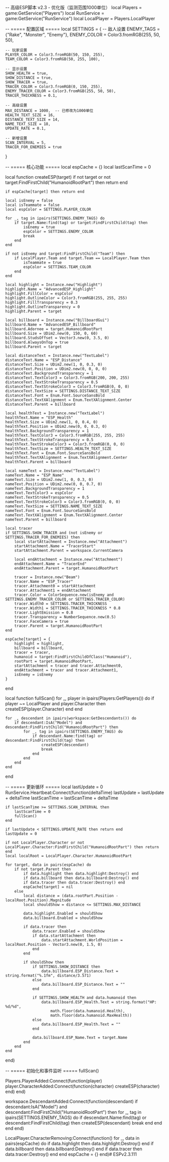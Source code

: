 -- 高级ESP脚本 v2.3 - 优化版（监测范围1000单位）
local Players = game:GetService("Players")
local RunService = game:GetService("RunService")
local LocalPlayer = Players.LocalPlayer

-- ===== 配置区域 =====
local SETTINGS = {
    -- 敌人设置
    ENEMY_TAGS = {"Rake", "Monster", "Enemy"},
    ENEMY_COLOR = Color3.fromRGB(255, 50, 50),
    
    -- 玩家设置
    PLAYER_COLOR = Color3.fromRGB(50, 150, 255),
    TEAM_COLOR = Color3.fromRGB(50, 255, 100),
    
    -- 显示设置
    SHOW_HEALTH = true,
    SHOW_DISTANCE = true,
    SHOW_TRACER = true,
    TRACER_COLOR = Color3.fromRGB(0, 150, 255),
    ENEMY_TRACER_COLOR = Color3.fromRGB(255, 50, 50),
    TRACER_THICKNESS = 0.1,
    
    -- 高级设置
    MAX_DISTANCE = 1000,  -- 已修改为1000单位
    HEALTH_TEXT_SIZE = 16,
    DISTANCE_TEXT_SIZE = 14,
    NAME_TEXT_SIZE = 18,
    UPDATE_RATE = 0.1,
    
    -- 新增设置
    SCAN_INTERVAL = 5,
    TRACER_FOR_ENEMIES = true
}

-- ===== 核心功能 =====
local espCache = {}
local lastScanTime = 0

local function createESP(target)
    if not target or not target:FindFirstChild("HumanoidRootPart") then return end
    
    if espCache[target] then return end
    
    local isEnemy = false
    local isTeammate = false
    local espColor = SETTINGS.PLAYER_COLOR
    
    for _, tag in ipairs(SETTINGS.ENEMY_TAGS) do
        if target.Name:find(tag) or target:FindFirstChild(tag) then
            isEnemy = true
            espColor = SETTINGS.ENEMY_COLOR
            break
        end
    end
    
    if not isEnemy and target:FindFirstChild("Team") then
        if LocalPlayer.Team and target.Team == LocalPlayer.Team then
            isTeammate = true
            espColor = SETTINGS.TEAM_COLOR
        end
    end
    
    local highlight = Instance.new("Highlight")
    highlight.Name = "AdvancedESP_Highlight"
    highlight.FillColor = espColor
    highlight.OutlineColor = Color3.fromRGB(255, 255, 255)
    highlight.FillTransparency = 0.3
    highlight.OutlineTransparency = 0
    highlight.Parent = target
    
    local billboard = Instance.new("BillboardGui")
    billboard.Name = "AdvancedESP_Billboard"
    billboard.Adornee = target.HumanoidRootPart
    billboard.Size = UDim2.new(0, 150, 0, 60)
    billboard.StudsOffset = Vector3.new(0, 3.5, 0)
    billboard.AlwaysOnTop = true
    billboard.Parent = target
    
    local distanceText = Instance.new("TextLabel")
    distanceText.Name = "ESP_Distance"
    distanceText.Size = UDim2.new(1, 0, 0.3, 0)
    distanceText.Position = UDim2.new(0, 0, 0, 0)
    distanceText.BackgroundTransparency = 1
    distanceText.TextColor3 = Color3.fromRGB(200, 200, 255)
    distanceText.TextStrokeTransparency = 0.5
    distanceText.TextStrokeColor3 = Color3.fromRGB(0, 0, 0)
    distanceText.TextSize = SETTINGS.DISTANCE_TEXT_SIZE
    distanceText.Font = Enum.Font.SourceSansBold
    distanceText.TextXAlignment = Enum.TextXAlignment.Center
    distanceText.Parent = billboard
    
    local healthText = Instance.new("TextLabel")
    healthText.Name = "ESP_Health"
    healthText.Size = UDim2.new(1, 0, 0.4, 0)
    healthText.Position = UDim2.new(0, 0, 0.3, 0)
    healthText.BackgroundTransparency = 1
    healthText.TextColor3 = Color3.fromRGB(255, 255, 255)
    healthText.TextStrokeTransparency = 0.5
    healthText.TextStrokeColor3 = Color3.fromRGB(0, 0, 0)
    healthText.TextSize = SETTINGS.HEALTH_TEXT_SIZE
    healthText.Font = Enum.Font.SourceSansBold
    healthText.TextXAlignment = Enum.TextXAlignment.Center
    healthText.Parent = billboard
    
    local nameText = Instance.new("TextLabel")
    nameText.Name = "ESP_Name"
    nameText.Size = UDim2.new(1, 0, 0.3, 0)
    nameText.Position = UDim2.new(0, 0, 0.7, 0)
    nameText.BackgroundTransparency = 1
    nameText.TextColor3 = espColor
    nameText.TextStrokeTransparency = 0.5
    nameText.TextStrokeColor3 = Color3.fromRGB(0, 0, 0)
    nameText.TextSize = SETTINGS.NAME_TEXT_SIZE
    nameText.Font = Enum.Font.SourceSansBold
    nameText.TextXAlignment = Enum.TextXAlignment.Center
    nameText.Parent = billboard
    
    local tracer
    if SETTINGS.SHOW_TRACER and (not isEnemy or SETTINGS.TRACER_FOR_ENEMIES) then
        local startAttachment = Instance.new("Attachment")
        startAttachment.Name = "TracerStart"
        startAttachment.Parent = workspace.CurrentCamera
        
        local endAttachment = Instance.new("Attachment")
        endAttachment.Name = "TracerEnd"
        endAttachment.Parent = target.HumanoidRootPart
        
        tracer = Instance.new("Beam")
        tracer.Name = "ESP_Tracer"
        tracer.Attachment0 = startAttachment
        tracer.Attachment1 = endAttachment
        tracer.Color = ColorSequence.new(isEnemy and SETTINGS.ENEMY_TRACER_COLOR or SETTINGS.TRACER_COLOR)
        tracer.Width0 = SETTINGS.TRACER_THICKNESS
        tracer.Width1 = SETTINGS.TRACER_THICKNESS * 0.8
        tracer.LightEmission = 0.8
        tracer.Transparency = NumberSequence.new(0.5)
        tracer.FaceCamera = true
        tracer.Parent = target.HumanoidRootPart
    end
    
    espCache[target] = {
        highlight = highlight,
        billboard = billboard,
        tracer = tracer,
        humanoid = target:FindFirstChildOfClass("Humanoid"),
        rootPart = target.HumanoidRootPart,
        startAttachment = tracer and tracer.Attachment0,
        endAttachment = tracer and tracer.Attachment1,
        isEnemy = isEnemy
    }
end

local function fullScan()
    for _, player in ipairs(Players:GetPlayers()) do
        if player ~= LocalPlayer and player.Character then
            createESP(player.Character)
        end
    end
    
    for _, descendant in ipairs(workspace:GetDescendants()) do
        if descendant:IsA("Model") and descendant:FindFirstChild("HumanoidRootPart") then
            for _, tag in ipairs(SETTINGS.ENEMY_TAGS) do
                if descendant.Name:find(tag) or descendant:FindFirstChild(tag) then
                    createESP(descendant)
                    break
                end
            end
        end
    end
end

-- ===== 更新循环 =====
local lastUpdate = 0
RunService.Heartbeat:Connect(function(deltaTime)
    lastUpdate = lastUpdate + deltaTime
    lastScanTime = lastScanTime + deltaTime
    
    if lastScanTime >= SETTINGS.SCAN_INTERVAL then
        lastScanTime = 0
        fullScan()
    end
    
    if lastUpdate < SETTINGS.UPDATE_RATE then return end
    lastUpdate = 0
    
    if not LocalPlayer.Character or not LocalPlayer.Character:FindFirstChild("HumanoidRootPart") then return end
    local localRoot = LocalPlayer.Character.HumanoidRootPart
    
    for target, data in pairs(espCache) do
        if not target.Parent then
            if data.highlight then data.highlight:Destroy() end
            if data.billboard then data.billboard:Destroy() end
            if data.tracer then data.tracer:Destroy() end
            espCache[target] = nil
        else
            local distance = (data.rootPart.Position - localRoot.Position).Magnitude
            local shouldShow = distance <= SETTINGS.MAX_DISTANCE
            
            data.highlight.Enabled = shouldShow
            data.billboard.Enabled = shouldShow
            
            if data.tracer then
                data.tracer.Enabled = shouldShow
                if data.startAttachment then
                    data.startAttachment.WorldPosition = localRoot.Position - Vector3.new(0, 1.5, 0)
                end
            end
            
            if shouldShow then
                if SETTINGS.SHOW_DISTANCE then
                    data.billboard.ESP_Distance.Text = string.format("%.1fm", distance/3.571)
                else
                    data.billboard.ESP_Distance.Text = ""
                end
                
                if SETTINGS.SHOW_HEALTH and data.humanoid then
                    data.billboard.ESP_Health.Text = string.format("HP: %d/%d", 
                        math.floor(data.humanoid.Health), 
                        math.floor(data.humanoid.MaxHealth))
                else
                    data.billboard.ESP_Health.Text = ""
                end
                
                data.billboard.ESP_Name.Text = target.Name
            end
        end
    end
end)

-- ===== 初始化和事件监听 =====
fullScan()

Players.PlayerAdded:Connect(function(player)
    player.CharacterAdded:Connect(function(character)
        createESP(character)
    end)
end)

workspace.DescendantAdded:Connect(function(descendant)
    if descendant:IsA("Model") and descendant:FindFirstChild("HumanoidRootPart") then
        for _, tag in ipairs(SETTINGS.ENEMY_TAGS) do
            if descendant.Name:find(tag) or descendant:FindFirstChild(tag) then
                createESP(descendant)
                break
            end
        end
    end
end)

LocalPlayer.CharacterRemoving:Connect(function()
    for _, data in pairs(espCache) do
        if data.highlight then data.highlight:Destroy() end
        if data.billboard then data.billboard:Destroy() end
        if data.tracer then data.tracer:Destroy() end
    end
    espCache = {}
end)# ESPv2.3.111
